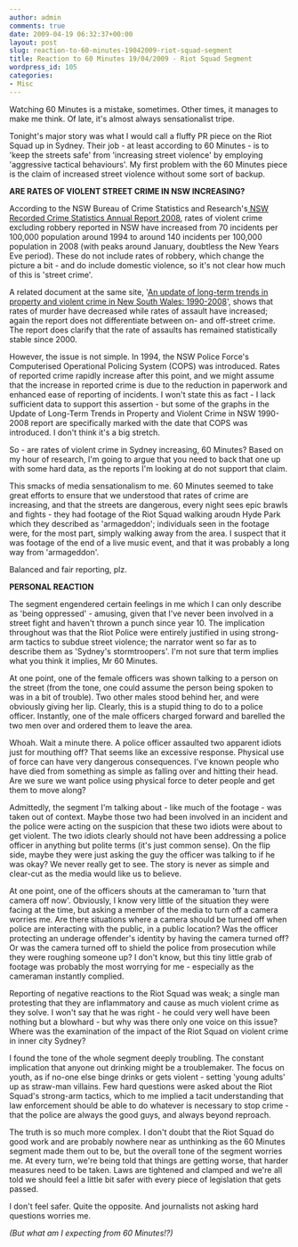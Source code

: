 ```yaml
---
author: admin
comments: true
date: 2009-04-19 06:32:37+00:00
layout: post
slug: reaction-to-60-minutes-19042009-riot-squad-segment
title: Reaction to 60 Minutes 19/04/2009 - Riot Squad Segment
wordpress_id: 105
categories:
- Misc
---
```


Watching 60 Minutes is a mistake, sometimes. Other times, it manages to make me think. Of late, it's almost always sensationalist tripe.

Tonight's major story was what I would call a fluffy PR piece on the Riot Squad up in Sydney. Their job - at least according to 60 Minutes - is to 'keep the streets safe' from 'increasing street violence' by employing 'aggressive tactical behaviours'. My first problem with the 60 Minutes piece is the claim of increased street violence without some sort of backup.

**ARE RATES OF VIOLENT STREET CRIME IN NSW INCREASING?**

According to the NSW Bureau of Crime Statistics and Research's[ NSW Recorded Crime Statistics Annual Report 2008](http://www.bocsar.nsw.gov.au/lawlink/bocsar/ll_bocsar.nsf/pages/bocsar_mr_rcs08), rates of violent crime excluding robbery reported in NSW have increased from 70 incidents per 100,000 population around 1994 to around 140 incidents per 100,000 population in 2008 (with peaks around January, doubtless the New Years Eve period). These do not include rates of robbery, which change the picture a bit - and do include domestic violence, so it's not clear how much of this is 'street crime'.

<!-- more -->

A related document at the same site, '[An update of long-term trends in property and violent crime in New South Wales: 1990-2008](http://www.bocsar.nsw.gov.au/lawlink/bocsar/ll_bocsar.nsf/vwFiles/BB39.pdf/$file/BB39.pdf)', shows that rates of murder have decreased while rates of assault have increased; again the report does not differentiate between on- and off-street crime. The report does clarify that the rate of assaults has remained statistically stable since 2000.

However, the issue is not simple. In 1994, the NSW Police Force's Computerised Operational Policing System (COPS) was introduced. Rates of reported crime rapidly increase after this point, and we might assume that the increase in reported crime is due to the reduction in paperwork and enhanced ease of reporting of incidents. I won't state this as fact - I lack sufficient data to support this assertion - but some of the graphs in the Update of Long-Term Trends in Property and Violent Crime in NSW 1990-2008 report are specifically marked with the date that COPS was introduced. I don't think it's a big stretch.

So - are rates of violent crime in Sydney increasing, 60 Minutes? Based on my hour of research, I'm going to argue that you need to back that one up with some hard data, as the reports I'm looking at do not support that claim.

This smacks of media sensationalism to me. 60 Minutes seemed to take great efforts to ensure that we understood that rates of crime are increasing, and that the streets are dangerous, every night sees epic brawls and fights - they had footage of the Riot Squad walking aroudn Hyde Park which they described as 'armageddon'; individuals seen in the footage were, for the most part, simply walking away from the area. I suspect that it was footage of the end of a live music event, and that it was probably a long way from 'armageddon'.

Balanced and fair reporting, plz.

**PERSONAL REACTION**

The segment engendered certain feelings in me which I can only describe as 'being oppressed' - amusing, given that I've never been involved in a street fight and haven't thrown a punch since year 10. The implication throughout was that the Riot Police were entirely justified in using strong-arm tactics to subdue street violence; the narrator went so far as to describe them as 'Sydney's stormtroopers'. I'm not sure that term implies what you think it implies, Mr 60 Minutes.

At one point, one of the female officers was shown talking to a person on the street (from the tone, one could assume the person being spoken to was in a bit of trouble). Two other males stood behind her, and were obviously giving her lip. Clearly, this is a stupid thing to do to a police officer. Instantly, one of the male officers charged forward and barelled the two men over and ordered them to leave the area.

Whoah. Wait a minute there. A police officer assaulted two apparent idiots just for mouthing off? That seems like an excessive response. Physical use of force can have very dangerous consequences. I've known people who have died from something as simple as falling over and hitting their head. Are we sure we want police using physical force to deter people and get them to move along?

Admittedly, the segment I'm talking about - like much of the footage - was taken out of context. Maybe those two had been involved in an incident and the police were acting on the suspicion that these two idiots were about to get violent. The two idiots clearly should not have been addressing a police officer in anything but polite terms (it's just common sense). On the flip side, maybe they were just asking the guy the officer was talking to if he was okay? We never really get to see. The story is never as simple and clear-cut as the media would like us to believe.

At one point, one of the officers shouts at the cameraman to 'turn that camera off now'. Obviously, I know very little of the situation they were facing at the time, but asking a member of the media to turn off a camera worries me. Are there situations where a camera should be turned off when police are interacting with the public, in a public location? Was the officer protecting an underage offender's identity by having the camera turned off? Or was the camera turned off to shield the police from prosecution while they were roughing someone up? I don't know, but this tiny little grab of footage was probably the most worrying for me - especially as the cameraman instantly complied.

Reporting of negative reactions to the Riot Squad was weak; a single man protesting that they are inflammatory and cause as much violent crime as they solve. I won't say that he was right - he could very well have been nothing but a blowhard - but why was there only one voice on this issue? Where was the examination of the impact of the Riot Squad on violent crime in inner city Sydney?

I found the tone of the whole segment deeply troubling. The constant implication that anyone out drinking might be a troublemaker. The focus on youth, as if no-one else binge drinks or gets violent - setting 'young adults' up as straw-man villains. Few hard questions were asked about the Riot Squad's strong-arm tactics, which to me implied a tacit understanding that law enforcement should be able to do whatever is necessary to stop crime - that the police are always the good guys, and always beyond reproach.

The truth is so much more complex. I don't doubt that the Riot Squad do good work and are probably nowhere near as unthinking as the 60 Minutes segment made them out to be, but the overall tone of the segment worries me. At every turn, we're being told that things are getting worse, that harder measures need to be taken. Laws are tightened and clamped and we're all told we should feel a little bit safer with every piece of legislation that gets passed.

I don't feel safer. Quite the opposite. And journalists not asking hard questions worries me.

_(But what am I expecting from 60 Minutes!?)_
